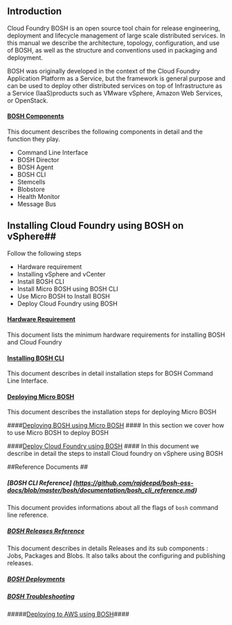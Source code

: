 ## Introduction ##

Cloud Foundry BOSH is an open source tool chain for release engineering, deployment and lifecycle management of large scale distributed services. In this manual we describe the architecture, topology, configuration, and use of BOSH, as well as the structure and conventions used in packaging and deployment.

BOSH was originally developed in the context of the Cloud Foundry Application Platform as a Service, but the framework is general purpose and can be used to deploy other distributed services on top of Infrastructure as a Service (IaaS)products such as VMware vSphere, Amazon Web Services, or OpenStack.

#### [BOSH Components](https://github.com/rajdeepd/bosh-oss-docs/blob/master/bosh/documentation/bosh_components.md) #####

This document describes the following components in detail and the function they play. 
*    Command Line Interface
*    BOSH Director
*    BOSH Agent
*    BOSH CLI
*    Stemcells
*    Blobstore
*    Health Monitor
*    Message Bus

## Installing Cloud Foundry using BOSH on vSphere##

Follow the following steps
+    Hardware requirement
+    Installing vSphere and vCenter
+    Install BOSH CLI
+    Install Micro BOSH using BOSH CLI
+    Use Micro BOSH to Install BOSH
+    Deploy Cloud Foundry using BOSH

#### [Hardware Requirement](https://github.com/rajdeepd/bosh-oss-docs/blob/master/bosh/documentation/hardware_spec.md) ####
This document lists the minimum hardware requirements for installing BOSH and Cloud Foundry

#### [Installing BOSH CLI](https://github.com/rajdeepd/bosh-oss-docs/blob/master/bosh/documentation/bosh_cli.md) ####
This document describes in detail installation steps for BOSH Command Line Interface.

#### [Deploying Micro BOSH](https://github.com/rajdeepd/bosh-oss-docs/blob/master/bosh/documentation/deploying_micro_bosh.md) ####
This document describes the installation steps for deploying Micro BOSH

####[Deploying BOSH using Micro BOSH](https://github.com/rajdeepd/bosh-oss-docs/blob/master/bosh/documentation/deploying_bosh_with_micro_bosh.md) ####
In this section we cover how to use Micro BOSH to deploy BOSH

####[Deploy Cloud Foundry using BOSH](https://github.com/rajdeepd/bosh-oss-docs/blob/master/bosh/documentation/deploy_cf_vsphere.md) ####
In this document we describe in detail the steps to install Cloud foundry on vSphere using BOSH

##Reference Documents ##
##### [BOSH CLI Reference] (https://github.com/rajdeepd/bosh-oss-docs/blob/master/bosh/documentation/bosh_cli_reference.md) #####
This document provides informations about all the flags of `bosh` command line reference.
##### [BOSH Releases Reference ](https://github.com/rajdeepd/bosh-oss-docs/blob/master/bosh/documentation/bosh_releases.md) #####
This document describes in details Releases and its sub components : Jobs, Packages and Blobs. It also talks about the configuring and publishing releases.
##### [BOSH Deployments](https://github.com/rajdeepd/bosh-oss-docs/blob/master/bosh/documentation/bosh_deployments.md) #####

##### [BOSH Troubleshooting](https://github.com/rajdeepd/bosh-oss-docs/blob/master/bosh/documentation/bosh_troubleshooting.md) #####

#####[Deploying to AWS using BOSH](https://github.com/rajdeepd/bosh-oss-docs/blob/master/bosh/documentation/deploy_to_aws_using_bosh.md)####

